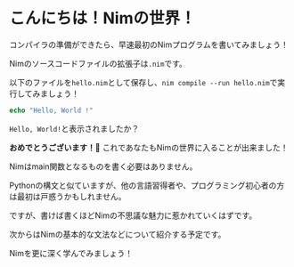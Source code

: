 # こんにちは！Nimの世界！

コンパイラの準備ができたら、早速最初のNimプログラムを書いてみましょう！

Nimのソースコードファイルの拡張子は`.nim`です。

以下のファイルを`hello.nim`として保存し、`nim compile --run hello.nim`で実行してみましょう！

```nim
echo "Hello, World !"
```

`Hello, World!`と表示されましたか？

**おめでとうございます！**:tada: これであなたもNimの世界に入ることが出来ました！

Nimはmain関数となるものを書く必要はありません。

Pythonの構文と似ていますが、他の言語習得者や、プログラミング初心者の方は最初は戸惑うかもしれません。

ですが、書けば書くほどNimの不思議な魅力に惹かれていくはずです。

次からはNimの基本的な文法などについて紹介する予定です。

Nimを更に深く学んでみましょう！



